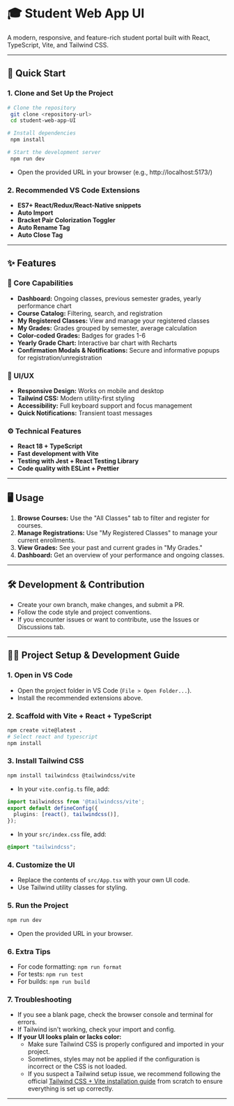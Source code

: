 # 🎓 Student Web App UI

A modern, responsive, and feature-rich student portal built with React, TypeScript, Vite, and Tailwind CSS.

---

## 🚀 Quick Start

### 1. Clone and Set Up the Project
```bash
# Clone the repository
 git clone <repository-url>
 cd student-web-app-UI

# Install dependencies
 npm install

# Start the development server
 npm run dev
```
- Open the provided URL in your browser (e.g., http://localhost:5173/)

### 2. Recommended VS Code Extensions
- **ES7+ React/Redux/React-Native snippets**
- **Auto Import**
- **Bracket Pair Colorization Toggler**
- **Auto Rename Tag**
- **Auto Close Tag**

---

## ✨ Features

### 🎯 Core Capabilities
- **Dashboard:** Ongoing classes, previous semester grades, yearly performance chart
- **Course Catalog:** Filtering, search, and registration
- **My Registered Classes:** View and manage your registered classes
- **My Grades:** Grades grouped by semester, average calculation
- **Color-coded Grades:** Badges for grades 1-6
- **Yearly Grade Chart:** Interactive bar chart with Recharts
- **Confirmation Modals & Notifications:** Secure and informative popups for registration/unregistration

### 🎨 UI/UX
- **Responsive Design:** Works on mobile and desktop
- **Tailwind CSS:** Modern utility-first styling
- **Accessibility:** Full keyboard support and focus management
- **Quick Notifications:** Transient toast messages

### ⚙️ Technical Features
- **React 18 + TypeScript**
- **Fast development with Vite**
- **Testing with Jest + React Testing Library**
- **Code quality with ESLint + Prettier**

---

## 🖥️ Usage

1. **Browse Courses:** Use the "All Classes" tab to filter and register for courses.
2. **Manage Registrations:** Use "My Registered Classes" to manage your current enrollments.
3. **View Grades:** See your past and current grades in "My Grades."
4. **Dashboard:** Get an overview of your performance and ongoing classes.

---

## 🛠️ Development & Contribution

- Create your own branch, make changes, and submit a PR.
- Follow the code style and project conventions.
- If you encounter issues or want to contribute, use the Issues or Discussions tab.

---

## 🧑‍💻 Project Setup & Development Guide

### 1. Open in VS Code
- Open the project folder in VS Code (`File > Open Folder...`).
- Install the recommended extensions above.

### 2. Scaffold with Vite + React + TypeScript
```sh
npm create vite@latest .
# Select react and typescript
npm install
```

### 3. Install Tailwind CSS
```sh
npm install tailwindcss @tailwindcss/vite
```
- In your `vite.config.ts` file, add:
```ts
import tailwindcss from '@tailwindcss/vite';
export default defineConfig({
  plugins: [react(), tailwindcss()],
});
```
- In your `src/index.css` file, add:
```css
@import "tailwindcss";
```

### 4. Customize the UI
- Replace the contents of `src/App.tsx` with your own UI code.
- Use Tailwind utility classes for styling.

### 5. Run the Project
```sh
npm run dev
```
- Open the provided URL in your browser.

### 6. Extra Tips
- For code formatting: `npm run format`
- For tests: `npm run test`
- For builds: `npm run build`

### 7. Troubleshooting
- If you see a blank page, check the browser console and terminal for errors.
- If Tailwind isn't working, check your import and config.
- **If your UI looks plain or lacks color:**
  - Make sure Tailwind CSS is properly configured and imported in your project.
  - Sometimes, styles may not be applied if the configuration is incorrect or the CSS is not loaded.
  - If you suspect a Tailwind setup issue, we recommend following the official [Tailwind CSS + Vite installation guide](https://tailwindcss.com/docs/guides/vite) from scratch to ensure everything is set up correctly.

---
